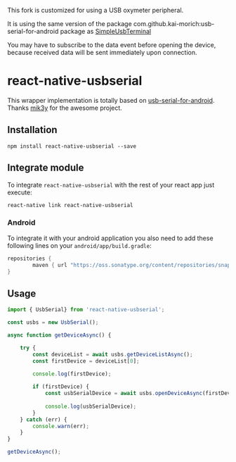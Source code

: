 This fork is customized for using a USB oxymeter peripheral.

It is using the same version of the package com.github.kai-morich:usb-serial-for-android package as [SimpleUsbTerminal](https://github.com/kai-morich/SimpleUsbTerminal)

You may have to subscribe to the data event before opening the device, because received data will be sent immediately upon connection.

# react-native-usbserial

This wrapper implementation is totally based on [usb-serial-for-android](https://github.com/mik3y/usb-serial-for-android). Thanks [mik3y](https://github.com/mik3y) for the awesome project.

## Installation

```
npm install react-native-usbserial --save
```

## Integrate module

To integrate `react-native-usbserial` with the rest of your react app just execute:
```
react-native link react-native-usbserial
```

### Android

To integrate it with your android application you also need to add these following lines on your `android/app/build.gradle`:

```gradle
repositories {
        maven { url "https://oss.sonatype.org/content/repositories/snapshots/" }
}
```

## Usage

```javascript
import { UsbSerial} from 'react-native-usbserial';

const usbs = new UsbSerial();

async function getDeviceAsync() {

    try {
        const deviceList = await usbs.getDeviceListAsync();
        const firstDevice = deviceList[0];
        
        console.log(firstDevice);

        if (firstDevice) {
            const usbSerialDevice = await usbs.openDeviceAsync(firstDevice);
            
            console.log(usbSerialDevice);
        }
    } catch (err) {
        console.warn(err);
    }
}

getDeviceAsync();
```
